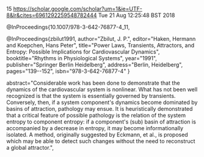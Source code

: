 15
https://scholar.google.com/scholar?um=1&ie=UTF-8&lr&cites=6961292259548782444
Tue 21 Aug 12:25:48 BST 2018




@InProceedings{10.1007/978-3-642-76877-4_11,

@InProceedings{zbilut1991,
author="Zbilut, J. P.",
editor="Haken, Hermann
and Koepchen, Hans Peter",
title="Power Laws, Transients, Attractors, and Entropy: Possible Implications for Cardiovascular Dynamics",
booktitle="Rhythms in Physiological Systems",
year="1991",
publisher="Springer Berlin Heidelberg",
address="Berlin, Heidelberg",
pages="139--152",
isbn="978-3-642-76877-4"
}


abstract="Considerable work has been done to demonstrate that the dynamics of the cardiovascular system is nonlinear. What has not been well recognized is that the system is essentially governed by transients. Conversely, then, if a system component's dynamics become dominated by basins of attraction, pathology may ensue. It is heuristically demonstrated that a critical feature of possible pathology is the relation of the system entropy to component entropy: if a component's (sub) basin of attraction is accompanied by a decrease in entropy, it may become informationally isolated. A method, originally suggested by Eckmann, et al., is proposed which may be able to detect such changes without the need to reconstruct a global attractor.",
